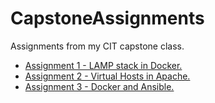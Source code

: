 # CapstoneAssignments
Assignments from my CIT capstone class.
* [Assignment 1 - LAMP stack in Docker.](https://github.com/tklusz/CapstoneAssignments/tree/master/Assignment%201)
* [Assignment 2 - Virtual Hosts in Apache.](https://github.com/tklusz/CapstoneAssignments/tree/master/Assignment%202)
* [Assignment 3 - Docker and Ansible.](https://github.com/tklusz/CapstoneAssignments/tree/master/Assignment%203)
